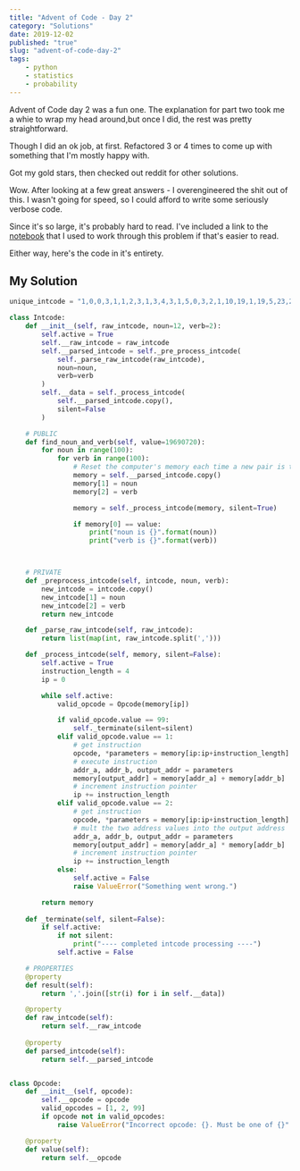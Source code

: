 ```yaml
---
title: "Advent of Code - Day 2"
category: "Solutions"
date: 2019-12-02
published: "true"
slug: "advent-of-code-day-2"
tags:
    - python
    - statistics
    - probability
---
```


Advent of Code day 2 was a fun one. The explanation for part two took me a whie to wrap my head around,but once I did, the rest was pretty straightforward.

Though I did an ok job, at first. Refactored 3 or 4 times to come up with something that I'm mostly happy with.

Got my gold stars, then checked out reddit for other solutions.

Wow. After looking at a few great answers - I overengineered the shit out of this. I wasn't going for speed, so I could afford to write some seriously verbose code.

Since it's so large, it's probably hard to read. I've included a link to the [notebook](https://colab.research.google.com/drive/1qxyjYj6cE8P2AaDPQuK42J-P5kJ0v9Po) that I used to work through this problem if that's easier to read.

Either way, here's the code in it's entirety.

## My Solution

```python
unique_intcode = "1,0,0,3,1,1,2,3,1,3,4,3,1,5,0,3,2,1,10,19,1,19,5,23,2,23,9,27,1,5,27,31,1,9,31,35,1,35,10,39,2,13,39,43,1,43,9,47,1,47,9,51,1,6,51,55,1,13,55,59,1,59,13,63,1,13,63,67,1,6,67,71,1,71,13,75,2,10,75,79,1,13,79,83,1,83,10,87,2,9,87,91,1,6,91,95,1,9,95,99,2,99,10,103,1,103,5,107,2,6,107,111,1,111,6,115,1,9,115,119,1,9,119,123,2,10,123,127,1,127,5,131,2,6,131,135,1,135,5,139,1,9,139,143,2,143,13,147,1,9,147,151,1,151,2,155,1,9,155,0,99,2,0,14,0"

class Intcode:
    def __init__(self, raw_intcode, noun=12, verb=2):
        self.active = True
        self.__raw_intcode = raw_intcode 
        self.__parsed_intcode = self._pre_process_intcode(
            self._parse_raw_intcode(raw_intcode),
            noun=noun,
            verb=verb
        )
        self.__data = self._process_intcode(
            self.__parsed_intcode.copy(),
            silent=False
        )

    # PUBLIC
    def find_noun_and_verb(self, value=19690720):
        for noun in range(100):
            for verb in range(100):
                # Reset the computer's memory each time a new pair is tried
                memory = self.__parsed_intcode.copy()
                memory[1] = noun
                memory[2] = verb

                memory = self._process_intcode(memory, silent=True)

                if memory[0] == value:
                    print("noun is {}".format(noun))
                    print("verb is {}".format(verb))  



    # PRIVATE
    def _preprocess_intcode(self, intcode, noun, verb):
        new_intcode = intcode.copy()
        new_intcode[1] = noun
        new_intcode[2] = verb
        return new_intcode       

    def _parse_raw_intcode(self, raw_intcode):
        return list(map(int, raw_intcode.split(',')))              

    def _process_intcode(self, memory, silent=False):
        self.active = True
        instruction_length = 4        
        ip = 0

        while self.active:
            valid_opcode = Opcode(memory[ip])            

            if valid_opcode.value == 99:
                self._terminate(silent=silent)
            elif valid_opcode.value == 1:
                # get instruction
                opcode, *parameters = memory[ip:ip+instruction_length]   
                # execute instruction          
                addr_a, addr_b, output_addr = parameters            
                memory[output_addr] = memory[addr_a] + memory[addr_b]
                # increment instruction pointer
                ip += instruction_length
            elif valid_opcode.value == 2:
                # get instruction
                opcode, *parameters = memory[ip:ip+instruction_length]  
                # mult the two address values into the output address
                addr_a, addr_b, output_addr = parameters            
                memory[output_addr] = memory[addr_a] * memory[addr_b]
                # increment instruction pointer
                ip += instruction_length
            else:
                self.active = False
                raise ValueError("Something went wrong.") 

        return memory    
        
    def _terminate(self, silent=False):
        if self.active:
            if not silent:
                print("---- completed intcode processing ----")
            self.active = False

    # PROPERTIES
    @property
    def result(self):
        return ','.join([str(i) for i in self.__data])

    @property 
    def raw_intcode(self):
        return self.__raw_intcode 
    
    @property 
    def parsed_intcode(self):
        return self.__parsed_intcode


class Opcode:
    def __init__(self, opcode):
        self.__opcode = opcode
        valid_opcodes = [1, 2, 99]
        if opcode not in valid_opcodes:
            raise ValueError("Incorrect opcode: {}. Must be one of {}".format(opcode, valid_opcodes))

    @property
    def value(self):
        return self.__opcode
```
